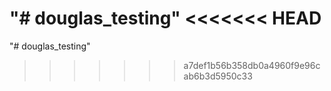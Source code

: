 "# douglas_testing" 
<<<<<<< HEAD
=======
"# douglas_testing" 
>>>>>>> a7def1b56b358db0a4960f9e96cab6b3d5950c33
